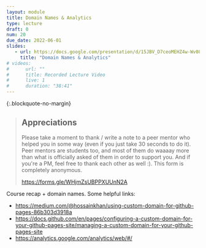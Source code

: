 ```yaml
---
layout: module
title: Domain Names & Analytics
type: lecture
draft: 0
num: 20
due_date: 2022-06-01
slides:
   - url: https://docs.google.com/presentation/d/15JBV_D7ceoMEHZ4w-Wv08Z2VN7l-qFdxzhgEtMmD-nY/edit?usp=sharing
     title: "Domain Names & Analytics"
# videos:
#      url: ""
#      title: Recorded Lecture Video
#      live: 1
#      duration: "38:41"  
---
```


{:.blockquote-no-margin}
> ## Appreciations
> Please take a moment to thank  / write a note to a peer mentor who helped you in some way (even if you just take 30 seconds to do it). Peer mentors are students too, and most of them do waaaay more than what is officially asked of them in order to support you. And if you're a PM, feel free to thank each other as well :).
This form is completely anonymous.
> 
> <a href="https://forms.gle/WHjmZsUBPPXUUnN2A" target="_blank">https://forms.gle/WHjmZsUBPPXUUnN2A</a>


Course recap + domain names. Some helpful links:
* <a href="https://medium.com/@hossainkhan/using-custom-domain-for-github-pages-86b303d3918a" target="_blank">https://medium.com/@hossainkhan/using-custom-domain-for-github-pages-86b303d3918a</a>
* <a href="https://docs.github.com/en/pages/configuring-a-custom-domain-for-your-github-pages-site/managing-a-custom-domain-for-your-github-pages-site" target="_blank">https://docs.github.com/en/pages/configuring-a-custom-domain-for-your-github-pages-site/managing-a-custom-domain-for-your-github-pages-site</a>
* <a href="https://analytics.google.com/analytics/web/#/" target="_blank">https://analytics.google.com/analytics/web/#/</a>